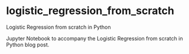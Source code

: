 # logistic_regression_from_scratch
Logistic Regression from scratch in Python

Jupyter Notebook to accompany the Logistic Regression from scratch in Python blog post.
